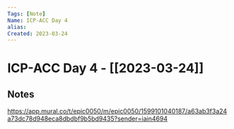 ```yaml
---
Tags: [Note]
Name: ICP-ACC Day 4
alias: 
Created: 2023-03-24
---
```

# ICP-ACC Day 4 - [[2023-03-24]]
## Notes
https://app.mural.co/t/epic0050/m/epic0050/1599101040187/a63ab3f3a24a73dc78d948eca8dbdbf9b5bd9435?sender=iain4694
